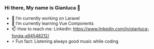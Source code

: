 ### Hi there, My name is Gianluca 👋


- 🔭 I’m currently working on Laravel
- 🌱 I’m currently learning Vue Components
- 📫 How to reach me: Linkedin: https://www.linkedin.com/in/gianluca-forgia-a94548212/
- ⚡ Fun fact: Listening always good music while coding

